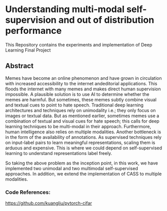 # Understanding multi-modal self-supervision and out of distribution performance
This Repository contains the experiments and implementation of Deep Learning Final Project

## Abstract
Memes have become an online phenomenon and have grown in circulation with increased accessibility to the internet andeditorial applications. This floods the internet with many memes and makes direct human supervision impossible. A plausible solution is to use AI to determine whether the memes are harmful. But sometimes, these memes subtly combine visual and textual cues to point to hate speech. Traditional deep learning architectures and techniques rely on unimodality i.e.; they only focus on images or textual data. But as mentioned earlier, sometimes memes use a combination of textual and visual cues for hate speech; this calls for deep learning techniques to be multi-modal in their approach. Furthermore, human intelligence also relies on multiple modalities. Another bottleneck is in the form of the availability of annotations. As supervised techniques rely on input-label pairs to learn meaningful representations, scaling them is arduous and expensive. This is where we could depend on self-supervised learning to understand representations label freely. 

So taking the above problem as the inception point, in this work, we have implemented two unimodal and two multimodal self-supervised approaches. In addition, we extend the implementation of CASS to multiple modalities.

### Code References: 
https://github.com/kuangliu/pytorch-cifar
